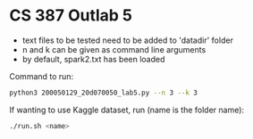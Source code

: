 # CS 387 Outlab 5

- text files to be tested need to be added to 'datadir' folder
- n and k can be given as command line arguments
- by default, spark2.txt has been loaded

Command to run:
```sh
python3 200050129_20d070050_lab5.py --n 3 --k 3
```

If wanting to use Kaggle dataset, run (name is the folder name):
```sh
./run.sh <name>
```